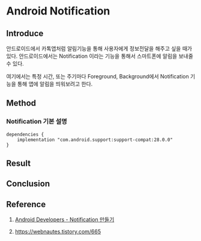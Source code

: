 # Android Notification

## Introduce

안드로이드에서 카톡앱처럼 알림기능을 통해 사용자에게 정보전달을 해주고 싶을 때가 있다.  안드로이드에서는  Notification 이라는 기능을 통해서 스마트폰에 알림을 보내줄 수 있다. 

여기에서는 특정 시간, 또는 주기마다 Foreground, Background에서 Notification 기능을 통해 앱에 알림을 띄워보려고 한다. 

## Method

### Notification 기본 설명



```build.gradle(Module:...)
dependencies {
	implementation "com.android.support:support-compat:28.0.0"
}

```

### 

### 





## Result

## Conclusion

## Reference

1. [Android Developers - Notification 만들기](https://developer.android.com/training/notify-user/build-notification?hl=ko)

2. https://webnautes.tistory.com/665